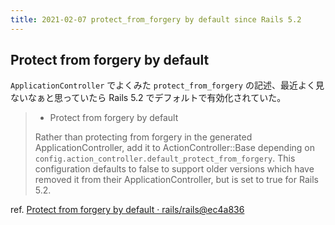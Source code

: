 ```yaml
---
title: 2021-02-07 protect_from_forgery by default since Rails 5.2
---
```


## Protect from forgery by default

`ApplicationController` でよくみた `protect_from_forgery` の記述、最近よく見ないなぁと思っていたら Rails 5.2 でデフォルトで有効化されていた。

> *   Protect from forgery by default
>
>    Rather than protecting from forgery in the generated ApplicationController,
>    add it to ActionController::Base depending on
>    `config.action_controller.default_protect_from_forgery`. This configuration
>    defaults to false to support older versions which have removed it from their
>    ApplicationController, but is set to true for Rails 5.2.

ref. [Protect from forgery by default · rails/rails@ec4a836](https://github.com/rails/rails/commit/ec4a836919c021c0a5cf9ebeebb4db5e02104a55)
